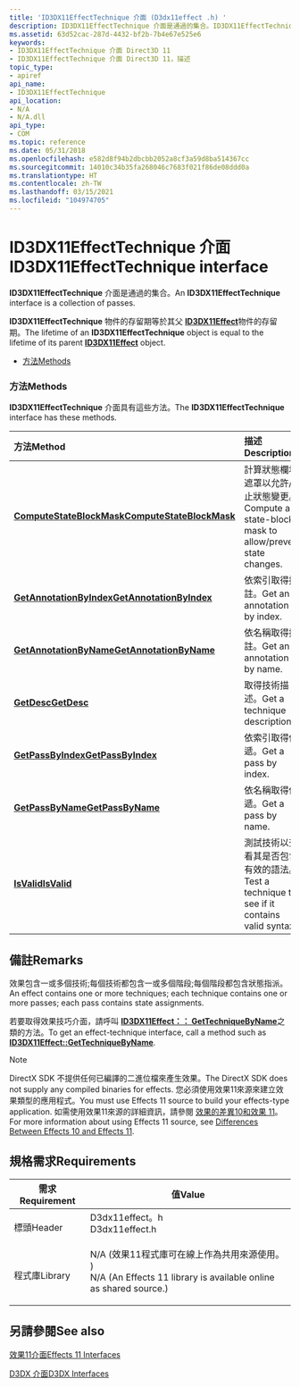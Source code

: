 ```yaml
---
title: 'ID3DX11EffectTechnique 介面 (D3dx11effect .h) '
description: ID3DX11EffectTechnique 介面是通過的集合。ID3DX11EffectTechnique 物件的存留期等於其父 ID3DX11Effect 物件的存留期。
ms.assetid: 63d52cac-287d-4432-bf2b-7b4e67e525e6
keywords:
- ID3DX11EffectTechnique 介面 Direct3D 11
- ID3DX11EffectTechnique 介面 Direct3D 11，描述
topic_type:
- apiref
api_name:
- ID3DX11EffectTechnique
api_location:
- N/A
- N/A.dll
api_type:
- COM
ms.topic: reference
ms.date: 05/31/2018
ms.openlocfilehash: e582d8f94b2dbcbb2052a8cf3a59d8ba514367cc
ms.sourcegitcommit: 14010c34b35fa268046c7683f021f86de08ddd0a
ms.translationtype: HT
ms.contentlocale: zh-TW
ms.lasthandoff: 03/15/2021
ms.locfileid: "104974705"
---
```

# <a name="id3dx11effecttechnique-interface"></a><span data-ttu-id="66290-105">ID3DX11EffectTechnique 介面</span><span class="sxs-lookup"><span data-stu-id="66290-105">ID3DX11EffectTechnique interface</span></span>

<span data-ttu-id="66290-106">**ID3DX11EffectTechnique** 介面是通過的集合。</span><span class="sxs-lookup"><span data-stu-id="66290-106">An **ID3DX11EffectTechnique** interface is a collection of passes.</span></span>

<span data-ttu-id="66290-107">**ID3DX11EffectTechnique** 物件的存留期等於其父 [**ID3DX11Effect**](id3dx11effect.md)物件的存留期。</span><span class="sxs-lookup"><span data-stu-id="66290-107">The lifetime of an **ID3DX11EffectTechnique** object is equal to the lifetime of its parent [**ID3DX11Effect**](id3dx11effect.md) object.</span></span>

-   [<span data-ttu-id="66290-108">方法</span><span class="sxs-lookup"><span data-stu-id="66290-108">Methods</span></span>](#methods)

### <a name="methods"></a><span data-ttu-id="66290-109">方法</span><span class="sxs-lookup"><span data-stu-id="66290-109">Methods</span></span>

<span data-ttu-id="66290-110">**ID3DX11EffectTechnique** 介面具有這些方法。</span><span class="sxs-lookup"><span data-stu-id="66290-110">The **ID3DX11EffectTechnique** interface has these methods.</span></span>



| <span data-ttu-id="66290-111">方法</span><span class="sxs-lookup"><span data-stu-id="66290-111">Method</span></span>                                                                        | <span data-ttu-id="66290-112">描述</span><span class="sxs-lookup"><span data-stu-id="66290-112">Description</span></span>                                                           |
|:------------------------------------------------------------------------------|:----------------------------------------------------------------------|
| [<span data-ttu-id="66290-113">**ComputeStateBlockMask**</span><span class="sxs-lookup"><span data-stu-id="66290-113">**ComputeStateBlockMask**</span></span>](id3dx11effecttechnique-computestateblockmask.md) | <span data-ttu-id="66290-114">計算狀態欄塊遮罩以允許/防止狀態變更。</span><span class="sxs-lookup"><span data-stu-id="66290-114">Compute a state-block mask to allow/prevent state changes.</span></span><br/> |
| [<span data-ttu-id="66290-115">**GetAnnotationByIndex**</span><span class="sxs-lookup"><span data-stu-id="66290-115">**GetAnnotationByIndex**</span></span>](id3dx11effecttechnique-getannotationbyindex.md)   | <span data-ttu-id="66290-116">依索引取得批註。</span><span class="sxs-lookup"><span data-stu-id="66290-116">Get an annotation by index.</span></span><br/>                                |
| [<span data-ttu-id="66290-117">**GetAnnotationByName**</span><span class="sxs-lookup"><span data-stu-id="66290-117">**GetAnnotationByName**</span></span>](id3dx11effecttechnique-getannotationbyname.md)     | <span data-ttu-id="66290-118">依名稱取得批註。</span><span class="sxs-lookup"><span data-stu-id="66290-118">Get an annotation by name.</span></span><br/>                                 |
| [<span data-ttu-id="66290-119">**GetDesc**</span><span class="sxs-lookup"><span data-stu-id="66290-119">**GetDesc**</span></span>](id3dx11effecttechnique-getdesc.md)                             | <span data-ttu-id="66290-120">取得技術描述。</span><span class="sxs-lookup"><span data-stu-id="66290-120">Get a technique description.</span></span><br/>                               |
| [<span data-ttu-id="66290-121">**GetPassByIndex**</span><span class="sxs-lookup"><span data-stu-id="66290-121">**GetPassByIndex**</span></span>](id3dx11effecttechnique-getpassbyindex.md)               | <span data-ttu-id="66290-122">依索引取得傳遞。</span><span class="sxs-lookup"><span data-stu-id="66290-122">Get a pass by index.</span></span><br/>                                       |
| [<span data-ttu-id="66290-123">**GetPassByName**</span><span class="sxs-lookup"><span data-stu-id="66290-123">**GetPassByName**</span></span>](id3dx11effecttechnique-getpassbyname.md)                 | <span data-ttu-id="66290-124">依名稱取得傳遞。</span><span class="sxs-lookup"><span data-stu-id="66290-124">Get a pass by name.</span></span><br/>                                        |
| [<span data-ttu-id="66290-125">**IsValid**</span><span class="sxs-lookup"><span data-stu-id="66290-125">**IsValid**</span></span>](id3dx11effecttechnique-isvalid.md)                             | <span data-ttu-id="66290-126">測試技術以查看其是否包含有效的語法。</span><span class="sxs-lookup"><span data-stu-id="66290-126">Test a technique to see if it contains valid syntax.</span></span><br/>       |



 

## <a name="remarks"></a><span data-ttu-id="66290-127">備註</span><span class="sxs-lookup"><span data-stu-id="66290-127">Remarks</span></span>

<span data-ttu-id="66290-128">效果包含一或多個技術;每個技術都包含一或多個階段;每個階段都包含狀態指派。</span><span class="sxs-lookup"><span data-stu-id="66290-128">An effect contains one or more techniques; each technique contains one or more passes; each pass contains state assignments.</span></span>

<span data-ttu-id="66290-129">若要取得效果技巧介面，請呼叫 [**ID3DX11Effect：： GetTechniqueByName**](id3dx11effect-gettechniquebyname.md)之類的方法。</span><span class="sxs-lookup"><span data-stu-id="66290-129">To get an effect-technique interface, call a method such as [**ID3DX11Effect::GetTechniqueByName**](id3dx11effect-gettechniquebyname.md).</span></span>

> [!Note]  
> <span data-ttu-id="66290-130">DirectX SDK 不提供任何已編譯的二進位檔來產生效果。</span><span class="sxs-lookup"><span data-stu-id="66290-130">The DirectX SDK does not supply any compiled binaries for effects.</span></span> <span data-ttu-id="66290-131">您必須使用效果11來源來建立效果類型的應用程式。</span><span class="sxs-lookup"><span data-stu-id="66290-131">You must use Effects 11 source to build your effects-type application.</span></span> <span data-ttu-id="66290-132">如需使用效果11來源的詳細資訊，請參閱 [效果的差異10和效果 11](d3d11-graphics-programming-guide-effects-differences.md)。</span><span class="sxs-lookup"><span data-stu-id="66290-132">For more information about using Effects 11 source, see [Differences Between Effects 10 and Effects 11](d3d11-graphics-programming-guide-effects-differences.md).</span></span>

 

## <a name="requirements"></a><span data-ttu-id="66290-133">規格需求</span><span class="sxs-lookup"><span data-stu-id="66290-133">Requirements</span></span>



| <span data-ttu-id="66290-134">需求</span><span class="sxs-lookup"><span data-stu-id="66290-134">Requirement</span></span> | <span data-ttu-id="66290-135">值</span><span class="sxs-lookup"><span data-stu-id="66290-135">Value</span></span> |
|--------------------|----------------------------------------------------------------------------------------------------------------------------------------------|
| <span data-ttu-id="66290-136">標頭</span><span class="sxs-lookup"><span data-stu-id="66290-136">Header</span></span><br/>  | <dl> <span data-ttu-id="66290-137"><dt>D3dx11effect。h</dt></span><span class="sxs-lookup"><span data-stu-id="66290-137"><dt>D3dx11effect.h</dt></span></span> </dl>                                                    |
| <span data-ttu-id="66290-138">程式庫</span><span class="sxs-lookup"><span data-stu-id="66290-138">Library</span></span><br/> | <dl> <span data-ttu-id="66290-139"><dt>N/A (效果11程式庫可在線上作為共用來源使用。 ) </dt></span><span class="sxs-lookup"><span data-stu-id="66290-139"><dt>N/A (An Effects 11 library is available online as shared source.)</dt></span></span> </dl> |



## <a name="see-also"></a><span data-ttu-id="66290-140">另請參閱</span><span class="sxs-lookup"><span data-stu-id="66290-140">See also</span></span>

<dl> <dt>

[<span data-ttu-id="66290-141">效果11介面</span><span class="sxs-lookup"><span data-stu-id="66290-141">Effects 11 Interfaces</span></span>](d3d11-graphics-reference-effects11-interfaces.md)
</dt> <dt>

[<span data-ttu-id="66290-142">D3DX 介面</span><span class="sxs-lookup"><span data-stu-id="66290-142">D3DX Interfaces</span></span>](d3d11-graphics-reference-d3dx11-interfaces.md)
</dt> </dl>

 

 





